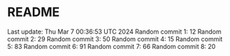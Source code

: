 # README

Last update: Thu Mar  7 00:36:53 UTC 2024
Random commit 1: 12
Random commit 2: 29
Random commit 3: 50
Random commit 4: 15
Random commit 5: 83
Random commit 6: 91
Random commit 7: 66
Random commit 8: 20
